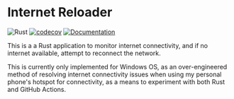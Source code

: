 # Internet Reloader

![Rust](https://github.com/chulme/internet-reloader/actions/workflows/ci.yml/badge.svg)
[![codecov](https://codecov.io/gh/chulme/internet-reloader/branch/master/graph/badge.svg)](https://codecov.io/gh/chulme/internet-reloader)
[![Documentation](https://img.shields.io/badge/docs-online-blue)](https://chulme.github.io/internet-reloader/)

This is a a Rust application to monitor internet connectivity, and if no internet available, attempt to reconnect the network.

This is currently only implemented for Windows OS, as an over-engineered method of resolving internet connectivity issues
when using my personal phone's hotspot for connectivity, as a means to experiment with both Rust and GitHub Actions.
